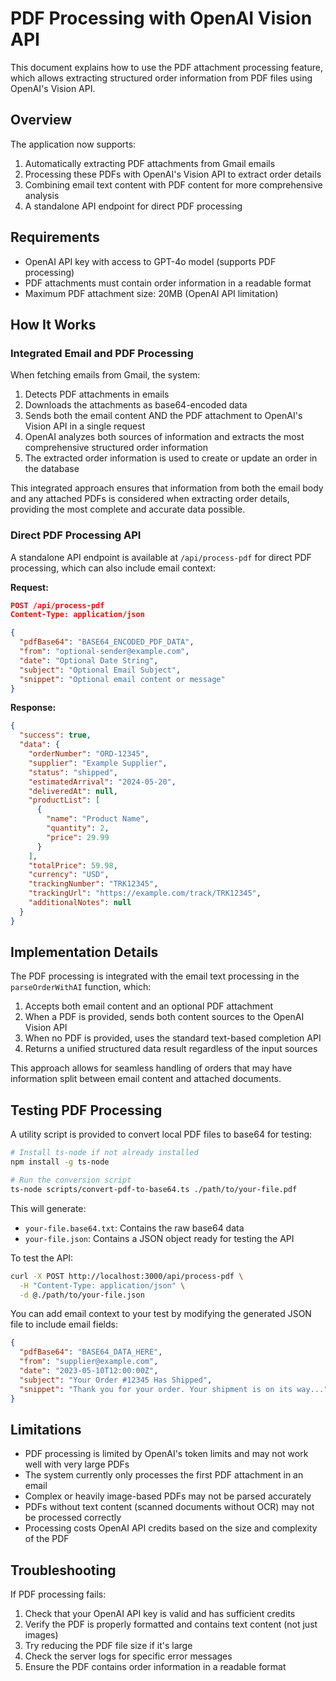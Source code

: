 # PDF Processing with OpenAI Vision API

This document explains how to use the PDF attachment processing feature, which allows extracting structured order information from PDF files using OpenAI's Vision API.

## Overview

The application now supports:

1. Automatically extracting PDF attachments from Gmail emails
2. Processing these PDFs with OpenAI's Vision API to extract order details
3. Combining email text content with PDF content for more comprehensive analysis
4. A standalone API endpoint for direct PDF processing

## Requirements

- OpenAI API key with access to GPT-4o model (supports PDF processing)
- PDF attachments must contain order information in a readable format
- Maximum PDF attachment size: 20MB (OpenAI API limitation)

## How It Works

### Integrated Email and PDF Processing

When fetching emails from Gmail, the system:

1. Detects PDF attachments in emails
2. Downloads the attachments as base64-encoded data
3. Sends both the email content AND the PDF attachment to OpenAI's Vision API in a single request
4. OpenAI analyzes both sources of information and extracts the most comprehensive structured order information
5. The extracted order information is used to create or update an order in the database

This integrated approach ensures that information from both the email body and any attached PDFs is considered when extracting order details, providing the most complete and accurate data possible.

### Direct PDF Processing API

A standalone API endpoint is available at `/api/process-pdf` for direct PDF processing, which can also include email context:

**Request:**

```json
POST /api/process-pdf
Content-Type: application/json

{
  "pdfBase64": "BASE64_ENCODED_PDF_DATA",
  "from": "optional-sender@example.com",
  "date": "Optional Date String",
  "subject": "Optional Email Subject",
  "snippet": "Optional email content or message"
}
```

**Response:**

```json
{
  "success": true,
  "data": {
    "orderNumber": "ORD-12345",
    "supplier": "Example Supplier",
    "status": "shipped",
    "estimatedArrival": "2024-05-20",
    "deliveredAt": null,
    "productList": [
      {
        "name": "Product Name",
        "quantity": 2,
        "price": 29.99
      }
    ],
    "totalPrice": 59.98,
    "currency": "USD",
    "trackingNumber": "TRK12345",
    "trackingUrl": "https://example.com/track/TRK12345",
    "additionalNotes": null
  }
}
```

## Implementation Details

The PDF processing is integrated with the email text processing in the `parseOrderWithAI` function, which:

1. Accepts both email content and an optional PDF attachment
2. When a PDF is provided, sends both content sources to the OpenAI Vision API
3. When no PDF is provided, uses the standard text-based completion API
4. Returns a unified structured data result regardless of the input sources

This approach allows for seamless handling of orders that may have information split between email content and attached documents.

## Testing PDF Processing

A utility script is provided to convert local PDF files to base64 for testing:

```bash
# Install ts-node if not already installed
npm install -g ts-node

# Run the conversion script
ts-node scripts/convert-pdf-to-base64.ts ./path/to/your-file.pdf
```

This will generate:

- `your-file.base64.txt`: Contains the raw base64 data
- `your-file.json`: Contains a JSON object ready for testing the API

To test the API:

```bash
curl -X POST http://localhost:3000/api/process-pdf \
  -H "Content-Type: application/json" \
  -d @./path/to/your-file.json
```

You can add email context to your test by modifying the generated JSON file to include email fields:

```json
{
  "pdfBase64": "BASE64_DATA_HERE",
  "from": "supplier@example.com",
  "date": "2023-05-10T12:00:00Z",
  "subject": "Your Order #12345 Has Shipped",
  "snippet": "Thank you for your order. Your shipment is on its way..."
}
```

## Limitations

- PDF processing is limited by OpenAI's token limits and may not work well with very large PDFs
- The system currently only processes the first PDF attachment in an email
- Complex or heavily image-based PDFs may not be parsed accurately
- PDFs without text content (scanned documents without OCR) may not be processed correctly
- Processing costs OpenAI API credits based on the size and complexity of the PDF

## Troubleshooting

If PDF processing fails:

1. Check that your OpenAI API key is valid and has sufficient credits
2. Verify the PDF is properly formatted and contains text content (not just images)
3. Try reducing the PDF file size if it's large
4. Check the server logs for specific error messages
5. Ensure the PDF contains order information in a readable format
